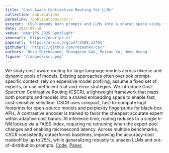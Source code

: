 ```yaml
---
title: "Cost-Aware Contrastive Routing for LLMs"
collection: publications
permalink: /publications/cscr/
excerpt: 'CSCR embeds both prompts and LLMs into a shared space using fast logit or perplexity fingerprints. A cost‑banded InfoNCE loss trains the space to balance quality against cost. It generalizes to unseen models and out‑of‑distribution prompts.'
date: 2025-09-18
venue: 'NeurIPS 2025 Spotlight'
venueurl: 'https://neurips.cc'
paperurl: 'https://arxiv.org/pdf/2508.12491'
githuburl: 'https://github.com/rezashkv/cscr'
authors: 'Reza Shirkavand, Shangqian Gao, Peiran Yu, Heng Huang'
figure: '/images/cscr.png' 
---
```

We study cost-aware routing for large language models across diverse and dynamic pools of models. Existing approaches often overlook prompt-specific context, rely  on expensive model profiling, assume a fixed set of experts, or use inefficient trial-and-error strategies. We introduce Cost-Spectrum Contrastive Routing (CSCR), a  lightweight framework that maps both prompts and models into a shared embedding  space to enable fast, cost-sensitive selection. CSCR uses compact, fast-to-compute  logit footprints for open-source models and perplexity fingerprints for black-box APIs. A contrastive encoder is trained to favor the cheapest accurate expert within adaptive cost bands. At inference time, routing reduces to a single k-NN lookup via a FAISS index, requiring no retraining when the expert pool changes and enabling microsecond latency. Across multiple benchmarks, CSCR consistently outperforms baselines, improving the accuracy–cost tradeoff by up to 25%, while generalizing robustly to unseen LLMs and out-of-distribution prompts.
[Code](https://github.com/rezashkv/cscr), [Paper](https://arxiv.org/pdf/2508.12491),

